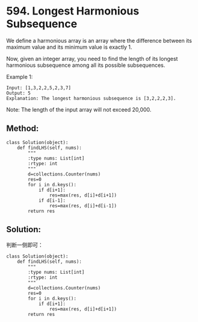# 594. Longest Harmonious Subsequence

We define a harmonious array is an array where the difference between its maximum value and its minimum value is exactly 1.

Now, given an integer array, you need to find the length of its longest harmonious subsequence among all its possible subsequences.

Example 1:

    Input: [1,3,2,2,5,2,3,7]
    Output: 5
    Explanation: The longest harmonious subsequence is [3,2,2,2,3].

Note: The length of the input array will not exceed 20,000.

## Method:

    class Solution(object):
        def findLHS(self, nums):
            """
            :type nums: List[int]
            :rtype: int
            """
            d=collections.Counter(nums)
            res=0
            for i in d.keys():
                if d[i+1]:
                    res=max(res, d[i]+d[i+1])
                if d[i-1]:
                    res=max(res, d[i]+d[i-1])
            return res
            
## Solution:

判断一侧即可：

    class Solution(object):
        def findLHS(self, nums):
            """
            :type nums: List[int]
            :rtype: int
            """
            d=collections.Counter(nums)
            res=0
            for i in d.keys():
                if d[i+1]:
                    res=max(res, d[i]+d[i+1])
            return res
            